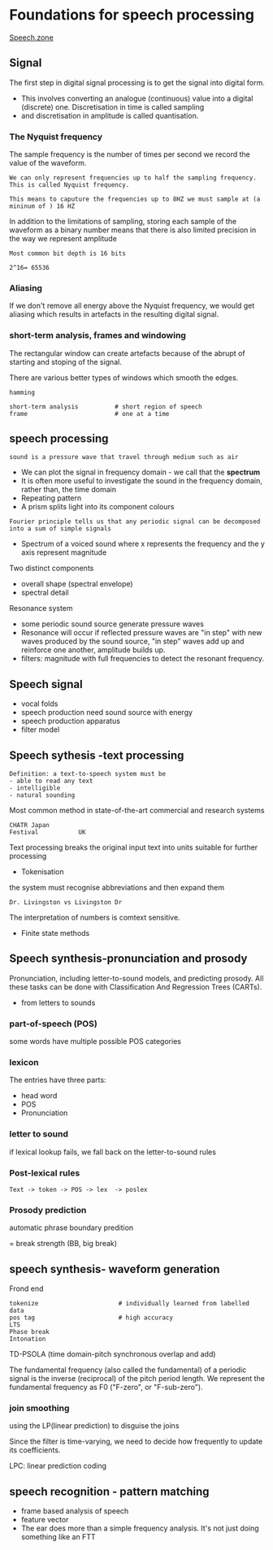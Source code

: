 # Foundations for speech processing
[Speech.zone](http://www.speech.zone/courses/speech-processing/)

## Signal
The first step in digital signal processing is to get the signal into digital form. 

- This involves converting an analogue (continuous) value into a digital (discrete) one. Discretisation in time is called sampling 
- and discretisation in amplitude is called quantisation.

### The Nyquist frequency

The sample frequency is the number of times per second we record the value of the waveform.
```
We can only represent frequencies up to half the sampling frequency. This is called Nyquist frequency.

This means to caputure the frequencies up to 8HZ we must sample at (a mininum of ) 16 HZ
```
In addition to the limitations of sampling, storing each sample of the waveform as a binary number means that there is also limited precision in the way we represent amplitude
```
Most common bit depth is 16 bits

2^16= 65536
```


### Aliasing
If we don't remove all energy above the Nyquist frequency, we would get aliasing which results in artefacts in the resulting digital
signal. 

### short-term analysis, frames and windowing
The rectangular window can create artefacts because of the abrupt of starting and stoping of the signal.

There are various better types of windows which smooth the edges.
```
hamming
```

```
short-term analysis          # short region of speech
frame                        # one at a time
```


## speech processing

```
sound is a pressure wave that travel through medium such as air
```
- We can plot the signal in frequency domain - we call that the **spectrum**
- It is often more useful to investigate the sound in the frequency domain, rather than, the time domain
- Repeating pattern
- A prism splits light into its component colours

```
Fourier principle tells us that any periodic signal can be decomposed into a sum of simple signals
```

- Spectrum of a voiced sound where x represents the frequency and the y axis represent magnitude

Two distinct components

- overall shape (spectral envelope)
- spectral detail

Resonance system
- some periodic sound source generate pressure waves
- Resonance will occur if reflected pressure waves are "in step" with new waves produced by the sound source, "in step" waves add up and 
reinforce one another, amplitude builds up.
- filters: magnitude with full frequencies to detect the resonant frequency.

## Speech signal 
- vocal folds
- speech production need sound source with energy
- speech production apparatus
- filter model

## Speech sythesis -text processing
```
Definition: a text-to-speech system must be
- able to read any text
- intelligible
- natural sounding
```

Most common method in state-of-the-art commercial and research systems

```
CHATR Japan
Festival           UK
```

Text processing breaks the original input text into units suitable for 
further processing

- Tokenisation

the system must recognise abbreviations and then expand them
```
Dr. Livingston vs Livingston Dr
```
The interpretation of numbers is comtext sensitive.

- Finite state methods

## Speech synthesis-pronunciation and prosody

Pronunciation, including letter-to-sound models, 
and predicting prosody. 
All these tasks can be done with Classification And Regression Trees (CARTs).

- from letters to sounds

### part-of-speech (POS)
some words have multiple possible POS categories

### lexicon
The entries have three parts:
- head word
- POS
- Pronunciation


### letter to sound
if lexical lookup fails, we fall back on the letter-to-sound rules

### Post-lexical rules

```
Text -> token -> POS -> lex  -> poslex
```

### Prosody prediction
automatic phrase boundary predition

= break strength (BB, big break)


## speech synthesis- waveform generation

Frond end
```
tokenize                      # individually learned from labelled data
pos tag                       # high accuracy
LTS
Phase break 
Intonation
```

TD-PSOLA (time domain-pitch synchronous overlap and add)

The fundamental frequency (also called the fundamental) of a periodic signal is 
the inverse (reciprocal) of the pitch period length. 
We represent the fundamental frequency as F0 ("F-zero", or "F-sub-zero"). 

### join smoothing
using the LP(linear prediction) to disguise the joins

Since the filter is time-varying, we need to decide how frequently to update its coefficients.

LPC: linear prediction coding

## speech recognition - pattern matching
- frame based analysis of speech
- feature vector
- The ear does more than a simple frequency analysis. It's not just doing something like an FTT



